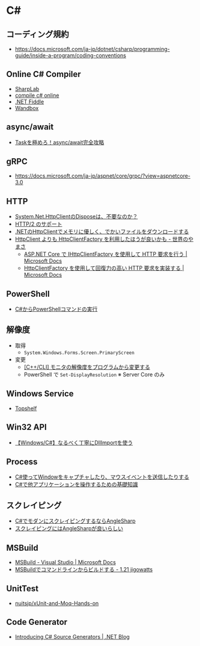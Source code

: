 # C#

## コーディング規約
- https://docs.microsoft.com/ja-jp/dotnet/csharp/programming-guide/inside-a-program/coding-conventions

## Online C# Compiler
- [SharpLab](https://sharplab.io/)
- [compile c# online](https://rextester.com/)
- [.NET Fiddle](https://dotnetfiddle.net/)
- [Wandbox](https://wandbox.org/)

## async/await
- [Taskを極めろ！async/await完全攻略](https://qiita.com/acple@github/items/8f63aacb13de9954c5da)

## gRPC
- https://docs.microsoft.com/ja-jp/aspnet/core/grpc/?view=aspnetcore-3.0

## HTTP
- [System.Net.HttpClientのDisposeは、不要なのか？](https://qiita.com/Temarin/items/1ea38d563e75fdacd051)
- [HTTP/2 のサポート](https://docs.microsoft.com/ja-jp/dotnet/core/whats-new/dotnet-core-3-0#http2-support)
- [.NETのHttpClientでメモリに優しく、でかいファイルをダウンロードする](https://qiita.com/thrzn41/items/2754bec8ebad97ecd7fd)
- [HttpClient よりも HttpClientFactory を利用したほうが良いかも - 世界のやまさ](https://blog.nnasaki.com/entry/2019/10/04/143936)
  - [ASP.NET Core で IHttpClientFactory を使用して HTTP 要求を行う | Microsoft Docs](https://docs.microsoft.com/ja-jp/aspnet/core/fundamentals/http-requests?view=aspnetcore-3.0)
  - [HttpClientFactory を使用して回復力の高い HTTP 要求を実装する | Microsoft Docs](https://docs.microsoft.com/ja-jp/dotnet/architecture/microservices/implement-resilient-applications/use-httpclientfactory-to-implement-resilient-http-requests)

## PowerShell
- [C#からPowerShellコマンドの実行](https://qiita.com/akihiro-o/items/bd0ff97f39f95df6c3e3)

## 解像度
- 取得
  - `System.Windows.Forms.Screen.PrimaryScreen`
- 変更
  - [[C++/CLI] モニタの解像度をプログラムから変更する](https://www.moonmile.net/blog/archives/4133)
  - PowerShell で `Set-DisplayResolution` ※ Server Core のみ

## Windows Service
- [Topshelf](https://github.com/Topshelf/Topshelf)

## Win32 API
- [【Windows/C#】なるべく丁寧にDllImportを使う](https://qiita.com/mitsu_at3/items/94807ee0b3bf34ffb6b2)

## Process
- [C#使ってWindowをキャプチャしたり、マウスイベントを送信したりする](http://kokeiro.hatenablog.com/entry/2018/03/26/235837)
- [C#で他アプリケーションを操作するための基礎知識](https://tech.sanwasystem.com/entry/2015/11/25/171004)

## スクレイピング
- [C#でモダンにスクレイピングするならAngleSharp](https://qiita.com/matarillo/items/a92e7efbfd2fdec62595)
- [スクレイピングにはAngleSharpが良いらしい](http://tekitoumemo.hatenablog.com/entry/2018/09/21/005721)

## MSBuild
- [MSBuild - Visual Studio | Microsoft Docs](https://docs.microsoft.com/ja-jp/visualstudio/msbuild/msbuild?view=vs-2019)
- [MSBuildでコマンドラインからビルドする - 1.21 jigowatts](http://sh-yoshida.hatenablog.com/entry/2017/05/27/012755)

## UnitTest
- [nuitsjp/xUnit-and-Moq-Hands-on](https://github.com/nuitsjp/xUnit-and-Moq-Hands-on)

## Code Generator
- [Introducing C# Source Generators | .NET Blog](https://devblogs.microsoft.com/dotnet/introducing-c-source-generators/)
